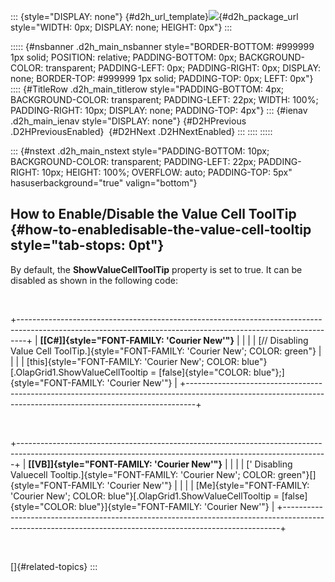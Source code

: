 ::: {style="DISPLAY: none"}
[](ms-xhelp:///?Id=d2h_url_template){#d2h_url_template}![](!package_url!){#d2h_package_url style="WIDTH: 0px; DISPLAY: none; HEIGHT: 0px"}
:::

::::: {#nsbanner .d2h_main_nsbanner style="BORDER-BOTTOM: #999999 1px solid; POSITION: relative; PADDING-BOTTOM: 0px; BACKGROUND-COLOR: transparent; PADDING-LEFT: 0px; PADDING-RIGHT: 0px; DISPLAY: none; BORDER-TOP: #999999 1px solid; PADDING-TOP: 0px; LEFT: 0px"}
:::: {#TitleRow .d2h_main_titlerow style="PADDING-BOTTOM: 4px; BACKGROUND-COLOR: transparent; PADDING-LEFT: 22px; WIDTH: 100%; PADDING-RIGHT: 10px; DISPLAY: none; PADDING-TOP: 4px"}
::: {#ienav .d2h_main_ienav style="DISPLAY: none"}
[](ms-xhelp:///?Id=af45b2bc-0a24-4708-8c0d-83c394fd5db7){#D2HPrevious .D2HPreviousEnabled}  [](ms-xhelp:///?Id=a6d51e70-2b94-4ff9-811a-70a87b6d1b5b){#D2HNext .D2HNextEnabled}
:::
::::
:::::

::: {#nstext .d2h_main_nstext style="PADDING-BOTTOM: 10px; BACKGROUND-COLOR: transparent; PADDING-LEFT: 22px; PADDING-RIGHT: 10px; HEIGHT: 100%; OVERFLOW: auto; PADDING-TOP: 5px" hasuserbackground="true" valign="bottom"}
## How to Enable/Disable the Value Cell ToolTip {#how-to-enabledisable-the-value-cell-tooltip style="tab-stops: 0pt"}

By default, the **ShowValueCellToolTip** property is set to true. It can be disabled as shown in the following code:

 

+--------------------------------------------------------------------------------------------------------------------------------------------------------------+
| **[\[C#\]]{style="FONT-FAMILY: 'Courier New'"}**                                                                                                             |
|                                                                                                                                                              |
| [// Disabling Value Cell ToolTip.]{style="FONT-FAMILY: 'Courier New'; COLOR: green"}                                                                         |
|                                                                                                                                                              |
| [this]{style="FONT-FAMILY: 'Courier New'; COLOR: blue"}[.OlapGrid1.ShowValueCellTooltip = [false]{style="COLOR: blue"};]{style="FONT-FAMILY: 'Courier New'"} |
+--------------------------------------------------------------------------------------------------------------------------------------------------------------+

 

+-----------------------------------------------------------------------------------------------------------------------------------------------------------+
| **[\[VB\]]{style="FONT-FAMILY: 'Courier New'"}**                                                                                                          |
|                                                                                                                                                           |
| [\' Disabling Valuecell Tooltip.]{style="FONT-FAMILY: 'Courier New'; COLOR: green"}[]{style="FONT-FAMILY: 'Courier New'"}                                 |
|                                                                                                                                                           |
| [Me]{style="FONT-FAMILY: 'Courier New'; COLOR: blue"}[.OlapGrid1.ShowValueCellTooltip = [false]{style="COLOR: blue"}]{style="FONT-FAMILY: 'Courier New'"} |
+-----------------------------------------------------------------------------------------------------------------------------------------------------------+

 

[]{#related-topics}
:::
